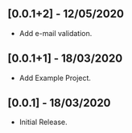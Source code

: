 ## [0.0.1+2] - 12/05/2020

* Add e-mail validation.

## [0.0.1+1] - 18/03/2020

* Add Example Project.

## [0.0.1] - 18/03/2020

* Initial Release.